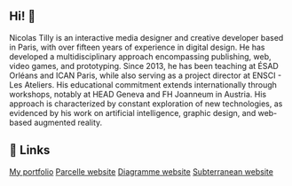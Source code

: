 ## Hi! 👋

Nicolas Tilly is an interactive media designer and creative developer based in Paris, with over fifteen years of experience in digital design. He has developed a multidisciplinary approach encompassing publishing, web, video games, and prototyping. Since 2013, he has been teaching at ÉSAD Orléans and ICAN Paris, while also serving as a project director at ENSCI - Les Ateliers. His educational commitment extends internationally through workshops, notably at HEAD Geneva and FH Joanneum in Austria.
His approach is characterized by constant exploration of new technologies, as evidenced by his work on artificial intelligence, graphic design, and web-based augmented reality.

## 🔗 Links

[My portfolio](https://nicolastilly.fr/)
[Parcelle website](https://nicolastilly.fr/parcelle/)
[Diagramme website](https://nicolastilly.fr/diagramme/)
[Subterranean website](https://nicolastilly.fr/subterranean-dreams/)
